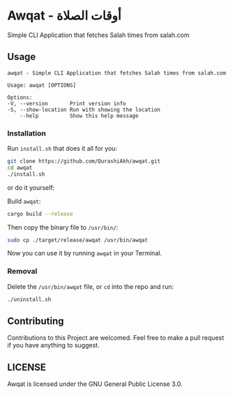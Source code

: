 # Awqat - أوقات الصلاة

Simple CLI Application that fetches Salah times from salah.com

## Usage

```
awqat - Simple CLI Application that fetches Salah times from salah.com

Usage: awqat [OPTIONS]

Options:
-V, --version       Print version info
-S, --show-location Run with showing the location
    --help          Show this help message
```

### Installation

Run `install.sh` that does it all for you:

```sh
git clone https://github.com/QurashiAkh/awqat.git
cd awqat
./install.sh
```

or do it yourself:

Build `awqat`:

```sh
cargo build --release
```

Then copy the binary file to `/usr/bin/`:

```sh
sudo cp ./target/release/awqat /usr/bin/awqat
```

Now you can use it by running `awqat` in your Terminal.

### Removal

Delete the `/usr/bin/awqat` file, or `cd` into the repo and run:

```sh
./uninstall.sh
```

## Contributing

Contributions to this Project are welcomed. Feel free to make a pull request if you have anything to suggest.

## LICENSE

Awqat is licensed under the GNU General Public License 3.0.
